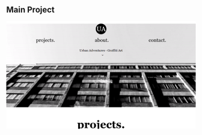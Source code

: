 <h2>Main Project</h2>

<a href="https://clinquant-faun-2cf638.netlify.app/#projects"><img src="main-project.png"></a>

